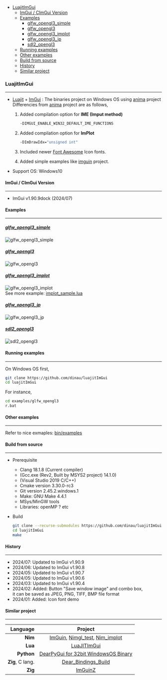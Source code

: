 <!-- START doctoc generated TOC please keep comment here to allow auto update -->
<!-- DON'T EDIT THIS SECTION, INSTEAD RE-RUN doctoc TO UPDATE -->

- [LuajitImGui](#luajitimgui)
  - [ImGui / CImGui Version](#imgui--cimgui-version)
  - [Examples](#examples)
    - [glfw_opengl3_simple](#glfw_opengl3_simple)
    - [glfw_opengl3](#glfw_opengl3)
    - [glfw_opengl3_implot](#glfw_opengl3_implot)
    - [glfw_opengl3_jp](#glfw_opengl3_jp)
    - [sdl2_opengl3](#sdl2_opengl3)
  - [Running examples](#running-examples)
  - [Other examples](#other-examples)
  - [Build from source](#build-from-source)
  - [History](#history)
  - [Similar project](#similar-project)

<!-- END doctoc generated TOC please keep comment here to allow auto update -->

### LuajitImGui

---

- [Luajit](https://luajit.org/) + [ImGui](https://github.com/ocornut/imgui) : The binaries project on Windows OS using [anima](https://github.com/sonoro1234/anima) project  
Differencies from [anima](https://github.com/sonoro1234/anima) project are as follows,
   1. Added compilation option for **IME (Imput method)**

      ```sh
      -DIMGUI_ENABLE_WIN32_DEFAULT_IME_FUNCTIONS
      ```

   1. Added compilation option for **ImPlot**

      ```sh
      -DImDrawIdx="unsigned int"
      ```

   1. Included newer [Font Awesome](https://fontawesome.com/search?m=free&o=r) Icon fonts.
   1. Added simple examples like [imguin](https://github.com/dinau/imguin) project.
- Support OS: Windows10

#### ImGui / CImGui Version

---

- ImGui v1.90.9dock (2024/07)

#### Examples

---

##### [glfw_opengl3_simple](examples/glfw_opengl3_simple/glfw_opengl3_simple.lua)  

![glfw_opengl3_simple](examples/img/glfw_opengl3_simple.png)

##### [glfw_opengl3](examples/glfw_opengl3/glfw_opengl3.lua)  

![glfw_opengl3](examples/img/glfw_opengl3.png)

##### [glfw_opengl3_implot](examples/glfw_opengl3/glfw_opengl3_implot.lua)  

![glfw_opengl3_implot](examples/img/glfw_opengl3_implot.png)  
See more example: [implot_sample.lua](bin/examples/LuaJIT-ImGui/examples/implot_sample.lua)

#####  [glfw_opengl3_jp](examples/glfw_opengl3_jp/glfw_opengl3_jp.lua)  

![glfw_opengl3_jp](examples/img/glfw_opengl3_jp.png)

#####  [sdl2_opengl3](examples/sdl2_opengl3/sdl2_opengl3.lua)  

![sdl2_opengl3](examples/img/sdl2_opengl3.png)


#### Running examples

---

On Windows OS first,

```sh
git clone https://github.com/dinau/luajitImGui
cd luajitImGui
```

For instance,

```sh
cd examples/glfw_opengl3
r.bat
```

#### Other examples 

---

Refer to nice exmaples: [bin/examples](bin/examples)

#### Build from source

---

- Prerequisite
   - Clang 18.1.8 (Current compiler)
   - (Gcc.exe (Rev2, Built by MSYS2 project) 14.1.0)
   - (Visual Studio 2019 C/C++)
   - Cmake version 3.30.0-rc3
   - Git version 2.45.2.windows.1
   - Make: GNU Make 4.4.1
   - MSys/MinGW tools
   - Libraries: openMP ? etc
- Build

   ```sh
   git clone --recurse-submodules https://github.com/dinau/luajitImGui
   cd luajitImGui
   make
   ```

#### History

---

- 2024/07: Updated to ImGui v1.90.9
- 2024/06: Updated to ImGui v1.90.8
- 2024/05: Updated to ImGui v1.90.7
- 2024/05: Updated to ImGui v1.90.6
- 2024/03: Updated to ImGui v1.90.4
- 2024/02: Added: Button "Save window image" and combo box,  
it can be saved as JPEG, PNG, TIFF, BMP file format
- 2024/01: Added: Icon font demo


#### Similar project

---

| Language             | Project                                                                                                                                         |
| -------------------: | :----------------------------------------------------------------:                                                                              |
| **Nim**              | [ImGuin](https://github.com/dinau/imguin), [Nimgl_test](https://github.com/dinau/nimgl_test), [Nim_implot](https://github.com/dinau/nim_implot) |
| **Lua**              | [LuaJITImGui](https://github.com/dinau/luajitimgui)                                                                                             |
| **Python**           | [DearPyGui for 32bit WindowsOS Binary](https://github.com/dinau/DearPyGui32/tree/win32)                                                         |
| **Zig**, C lang.     | [Dear_Bindings_Build](https://github.com/dinau/dear_bindings_build)                                                                             |
| **Zig**              | [ImGuinZ](https://github.com/dinau/imguinz)                                                                                         |
